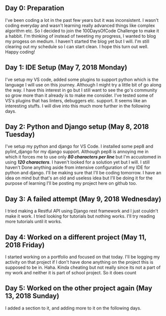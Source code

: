 ## Day 0: Preparation
I've been coding a lot in the past few years but it was inconsistent.
I wasn't coding everyday and wasn't learning really advanced things like
complex algorithm etc. So I decided to join the 100DaysOfCode Challenge to
make it a habbit. I'm thinking of instead of tweeting my progress, I wanted
to blog my progess on medium. I haven't started the blog yet but I will. 
I'm still clearing out my schedule so I can start clean. I hope this turn
out well. Happy coding!

## Day 1: IDE Setup (May 7, 2018 Monday)
I've setup my VS code, added some plugins to support python which is the
language I will use on this journey. Although I might try a little bit of go
along the way. I have this interest in go but I still want to see the go's 
community so grow more than it already is to make me consider. I've tested
some of VS's plugins that has linters, debuggers etc. support. It seems like
an interesting stuffs. I will dive into this much more further in the
following days.

## Day 2: Python and Django setup (May 8, 2018 Tuesday)
I've setup my python and django for VS Code. I installed some pep8 and 
pylint_django for my django support. Although pep8 is annoying me in which
it forces me to use only **_80 characters per line_** but I'm accustomed in using
__*120 characters*__. I haven't looked for a solution yet but I will. I still haven't
Done anything aside from intensive configuration of my IDE for python and 
django. I'll be making sure that I'll be coding tomorrow. I have an idea on mind
but that's an old and useless idea but I'll be doing it for the purpose of learning
I'll be posting my project here on github too.

## Day 3: A failed attempt (May 9, 2018 Wednesday)
I tried making a Restful API using Django rest framework and I just couldn't make
it work. I tried looking for tutorials but nothing works. I'll try reading more
tutorials until it works.

## Day 4: Worked on a different project (May 11, 2018 Friday)
I started working on a portfolio and focused on that today. I'll be logging my
activity on that project if I don't have done anything on the project this is 
supposed to be in. Haha. Kinda cheating but not really since its not a part of
my work and neither it is part of school project. So it does count

## Day 5: Worked on the other project again (May 13, 2018 Sunday)
I added a section to it, and adding more to it on the following days.
